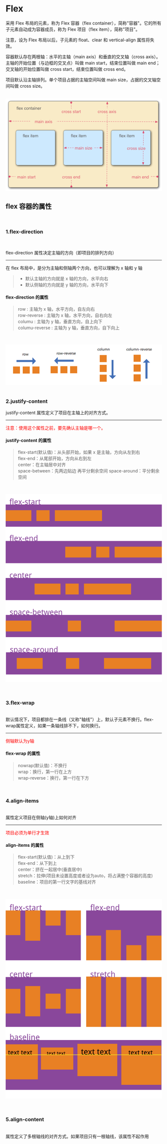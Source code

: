 # Flex

采用 Flex 布局的元素，称为 Flex 容器（flex container），简称"容器"。它的所有子元素自动成为容器成员，称为 Flex 项目（flex item），简称"项目"。

注意，设为 Flex 布局以后，子元素的 float、clear 和 vertical-align 属性将失效。

容器默认存在两根轴：水平的主轴（main axis）和垂直的交叉轴（cross axis）。主轴的开始位置（与边框的交叉点）叫做 main start，结束位置叫做 main end；交叉轴的开始位置叫做 cross start，结束位置叫做 cross end。

项目默认沿主轴排列。单个项目占据的主轴空间叫做 main size，占据的交叉轴空间叫做 cross size。  
</br>

![avatar](../../flex.png)

## flex 容器的属性

</br>

### <b>1.flex-direction</b>

</br>

flex-direction 属性决定主轴的方向（即项目的排列方向）

---

在 flex 布局中，是分为主轴和侧轴两个方向，也可以理解为 x 轴和 y 轴

> - 默认主轴的方向就是 x 轴的方向，水平向右
> - 默认侧轴的方向就是 y 轴的方向，水平向下

#### flex-direction 的属性

> row : 主轴为 x 轴，水平方向，自左向右  
> row-reverse : 主轴为 x 轴，水平方向，自右向左  
> columu : 主轴为 y 轴，垂直方向，自上向下  
> columu-reverse : 主轴为 y 轴，垂直方向，自下向上

</br>

![avatar](../../flex-direction.png)  
</br>

### <b>2.justify-content</b>

justify-content 属性定义了项目在主轴上的对齐方式。

---

<font color="red">注意：使用这个属性之前，要先确认主轴是哪一个。</font>
</br>

#### justify-content 的属性

> flex-start(默认值)：从头部开始，如果 x 是主轴，方向从左到右  
> flex-end：从尾部开始，方向从右到左  
> center：在主轴居中对齐  
> space-between：先两边贴边 再平分剩余空间
> space-around：平分剩余空间

</br>

![avatar](../../justify-content.png)

</br>

### <b>3.flex-wrap</b>

</br>
默认情况下，项目都排在一条线（又称"轴线"）上，默认子元素不换行。flex-wrap属性定义，如果一条轴线排不下，如何换行。
</br>

---
<font color="red">侧轴默认为y轴</font>

#### flex-wrap 的属性

> nowrap(默认值)：不换行  
> wrap：换行，第一行在上方  
> wrap-reverse：换行，第一行在下方

</br>

### <b>4.align-items</b>

</br>
属性定义项目在侧轴(y轴)上如何对齐
</br>

---
<font color="red">项目必须为单行才生效</font>

#### align-items 的属性

> flex-start(默认值)：从上到下   
> flex-end：从下到上   
> center：挤在一起居中(垂直居中)   
> stretch：拉伸(项目未设置高度或者设为auto，将占满整个容器的高度)   
> baseline：项目的第一行文字的基线对齐

</br>

![avatar](../../align-items.png)

</br>

### <b>5.align-content</b>
</br>
属性定义了多根轴线的对齐方式。如果项目只有一根轴线，该属性不起作用
</br>



